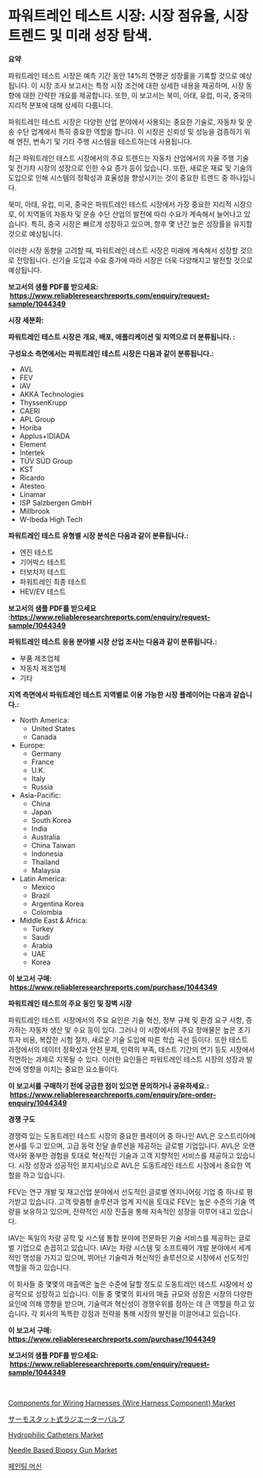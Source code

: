 <p><h1>파워트레인 테스트 시장: 시장 점유율, 시장 트렌드 및 미래 성장 탐색.</h1></p><p><strong>요약</strong></p>
<p><p>파워트레인 테스트 시장은 예측 기간 동안 14%의 연평균 성장률을 기록할 것으로 예상됩니다. 이 시장 조사 보고서는 특정 시장 조건에 대한 상세한 내용을 제공하며, 시장 동향에 대한 간략한 개요를 제공합니다. 또한, 이 보고서는 북미, 아태, 유럽, 미국, 중국의 지리적 분포에 대해 상세히 다룹니다.</p><p>파워트레인 테스트 시장은 다양한 산업 분야에서 사용되는 중요한 기술로, 자동차 및 운송 수단 업계에서 특히 중요한 역할을 합니다. 이 시장은 신뢰성 및 성능을 검증하기 위해 엔진, 변속기 및 기타 주행 시스템을 테스트하는데 사용됩니다.</p><p>최근 파워트레인 테스트 시장에서의 주요 트렌드는 자동차 산업에서의 자율 주행 기술 및 전기차 시장의 성장으로 인한 수요 증가 등이 있습니다. 또한, 새로운 재료 및 기술의 도입으로 인해 시스템의 정확성과 효율성을 향상시키는 것이 중요한 트렌드 중 하나입니다.</p><p>북미, 아태, 유럽, 미국, 중국은 파워트레인 테스트 시장에서 가장 중요한 지리적 시장으로, 이 지역들의 자동차 및 운송 수단 산업의 발전에 따라 수요가 계속해서 늘어나고 있습니다. 특히, 중국 시장은 빠르게 성장하고 있으며, 향후 몇 년간 높은 성장률을 유지할 것으로 예상됩니다.</p><p>이러한 시장 동향을 고려할 때, 파워트레인 테스트 시장은 미래에 계속해서 성장할 것으로 전망됩니다. 신기술 도입과 수요 증가에 따라 시장은 더욱 다양해지고 발전할 것으로 예상됩니다.</p></p>
<p><strong>보고서의 샘플 PDF를 받으세요: &nbsp;<a href="https://www.reliableresearchreports.com/enquiry/request-sample/1044349">https://www.reliableresearchreports.com/enquiry/request-sample/1044349</a></strong></p>
<p><strong>시장 세분화:</strong></p>
<p><strong> 파워트레인 테스트 시장은 개요, 배포, 애플리케이션 및 지역으로 더 분류됩니다. :</strong></p>
<p><strong>구성요소 측면에서는 파워트레인 테스트 시장은 다음과 같이 분류됩니다.:</strong></p>
<p><ul><li>AVL</li><li>FEV</li><li>IAV</li><li>AKKA Technologies</li><li>ThyssenKrupp</li><li>CAERI</li><li>APL Group</li><li>Horiba</li><li>Applus+IDIADA</li><li>Element</li><li>Intertek</li><li>TÜV SÜD Group</li><li>KST</li><li>Ricardo</li><li>Atesteo</li><li>Linamar</li><li>ISP Salzbergen GmbH</li><li>Millbrook</li><li>W-Ibeda High Tech</li></ul></p>
<p><strong> 파워트레인 테스트 유형별 시장 분석은 다음과 같이 분류됩니다.:</strong></p>
<p><ul><li>엔진 테스트</li><li>기어박스 테스트</li><li>터보차저 테스트</li><li>파워트레인 최종 테스트</li><li>HEV/EV 테스트</li></ul></p>
<p><strong>보고서의 샘플 PDF를 받으세요 :<a href="https://www.reliableresearchreports.com/enquiry/request-sample/1044349">https://www.reliableresearchreports.com/enquiry/request-sample/1044349</a></strong></p>
<p><strong> 파워트레인 테스트 응용 분야별 시장 산업 조사는 다음과 같이 분류됩니다.:</strong></p>
<p><ul><li>부품 제조업체</li><li>자동차 제조업체</li><li>기타</li></ul></p>
<p><strong>지역 측면에서 파워트레인 테스트 지역별로 이용 가능한 시장 플레이어는 다음과 같습니다.:</strong></p>
<p><ul>
    <li>
        North America:
        <ul>
            <li>United States</li>
            <li>Canada</li>
        </ul>
    </li>
    <li>
        Europe:
        <ul>
            <li>Germany</li>
            <li>France</li>
            <li>U.K.</li>
            <li>Italy</li>
            <li>Russia</li>
        </ul>
    </li>
    <li>
        Asia-Pacific:
        <ul>
            <li>China</li>
            <li>Japan</li>
            <li>South Korea</li>
            <li>India</li>
            <li>Australia</li>
            <li>China Taiwan</li>
            <li>Indonesia</li>
            <li>Thailand</li>
            <li>Malaysia</li>
        </ul>
    </li>
    <li>
        Latin America:
        <ul>
            <li>Mexico</li>
            <li>Brazil</li>
            <li>Argentina Korea</li>
            <li>Colombia</li>
        </ul>
    </li>
    <li>
        Middle East & Africa:
        <ul>
            <li>Turkey</li>
            <li>Saudi</li>
            <li>Arabia</li>
            <li>UAE</li>
            <li>Korea</li>
        </ul>
    </li>
    </ul></p>
<p><strong>이 보고서 구매: &nbsp;<a href="https://www.reliableresearchreports.com/purchase/1044349">https://www.reliableresearchreports.com/purchase/1044349</a></strong></p>
<p><strong>파워트레인 테스트의 주요 동인 및 장벽 시장</strong></p>
<p><p>파워트레인 테스트 시장에서의 주요 요인은 기술 혁신, 정부 규제 및 환경 요구 사항, 증가하는 자동차 생산 및 수요 등이 있다. 그러나 이 시장에서의 주요 장애물은 높은 초기 투자 비용, 복잡한 시험 절차, 새로운 기술 도입에 따른 학습 곡선 등이다. 또한 테스트 과정에서의 데이터 정확성과 안전 문제, 인력의 부족, 테스트 기간의 연기 등도 시장에서 직면하는 과제로 지목될 수 있다. 이러한 요인들은 파워트레인 테스트 시장의 성장과 발전에 영향을 미치는 중요한 요소들이다.</p></p>
<p><strong>이 보고서를 구매하기 전에 궁금한 점이 있으면 문의하거나 공유하세요.: &nbsp;<a href="https://www.reliableresearchreports.com/enquiry/pre-order-enquiry/1044349">https://www.reliableresearchreports.com/enquiry/pre-order-enquiry/1044349</a></strong></p>
<p><strong>경쟁 구도</strong></p>
<p><p>경쟁력 있는 도동트레인 테스트 시장의 중요한 플레이어 중 하나인 AVL은 오스트리아에 본사를 두고 있으며, 고급 동력 전달 솔루션을 제공하는 글로벌 기업입니다. AVL은 오랜 역사와 풍부한 경험을 토대로 혁신적인 기술과 고객 지향적인 서비스를 제공하고 있습니다. 시장 성장과 성공적인 포지셔닝으로 AVL은 도동트레인 테스트 시장에서 중요한 역할을 하고 있습니다.</p><p>FEV는 연구 개발 및 재고산업 분야에서 선도적인 글로벌 엔지니어링 기업 중 하나로 평가받고 있습니다. 고객 맞춤형 솔루션과 업계 지식을 토대로 FEV는 높은 수준의 기술 역량을 보유하고 있으며, 전략적인 시장 진출을 통해 지속적인 성장을 이루어 내고 있습니다.</p><p>IAV는 독일의 차량 공학 및 시스템 통합 분야에 전문화된 기술 서비스를 제공하는 글로벌 기업으로 손꼽히고 있습니다. IAV는 차량 시스템 및 소프트웨어 개발 분야에서 세계적인 명성을 가지고 있으며, 뛰어난 기술력과 혁신적인 솔루션으로 시장에서 선도적인 역할을 하고 있습니다.</p><p>이 회사들 중 몇몇의 매출액은 높은 수준에 달할 정도로 도동트레인 테스트 시장에서 성공적으로 성장하고 있습니다. 이들 중 몇몇의 회사의 매출 규모와 성장은 시장의 다양한 요인에 의해 영향을 받으며, 기술력과 혁신성이 경쟁우위를 점하는 데 큰 역할을 하고 있습니다. 각 회사의 독특한 강점과 전략을 통해 시장의 발전을 이끌어내고 있습니다.</p></p>
<p><strong>이 보고서 구매: &nbsp; <a href="https://www.reliableresearchreports.com/purchase/1044349">https://www.reliableresearchreports.com/purchase/1044349</a></strong></p>
<p><strong>보고서의 샘플 PDF를 받으세요: &nbsp;<a href="https://www.reliableresearchreports.com/enquiry/request-sample/1044349">https://www.reliableresearchreports.com/enquiry/request-sample/1044349</a></strong><strong></strong></p>
<p>&nbsp;</p>
<p><p><a href="https://artistic-helicopter-ca9.notion.site/Components-for-Wiring-Harnesses-Wire-Harness-Component-Market-Growth-Market-Trends-COVID-19-Impa-1368523ba84144b39583a607c90bb316">Components for Wiring Harnesses (Wire Harness Component) Market</a></p><p><a href="https://github.com/lrlmopnhwd79300/Market-Research-Report-List-1/blob/main/3103731188016.md">サーモスタット式ラジエーターバルブ</a></p><p><a href="https://issuu.com/reportprime-2/docs/hydrophilic-catheters-market-size-2030.pptx">Hydrophilic Catheters Market</a></p><p><a href="https://issuu.com/reportprime-2/docs/needle-based-biopsy-gun-market-size-2030.pptx">Needle Based Biopsy Gun Market</a></p><p><a href="https://github.com/vsckjg50460/Market-Research-Report-List-1/blob/main/6515380187951.md">페인팅 머신</a></p></p>